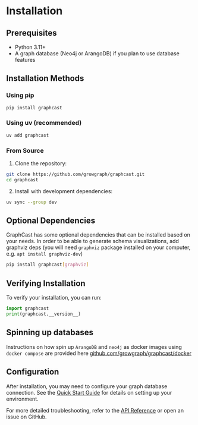 # Installation

## Prerequisites

- Python 3.11+
- A graph database (Neo4j or ArangoDB) if you plan to use database features

## Installation Methods

### Using pip

```bash
pip install graphcast
```

### Using uv (recommended)

```bash
uv add graphcast
```

### From Source

1. Clone the repository:
```bash
git clone https://github.com/growgraph/graphcast.git
cd graphcast
```

2. Install with development dependencies:
```bash
uv sync --group dev
```

## Optional Dependencies

GraphCast has some optional dependencies that can be installed based on your needs.
In order to be able to generate schema visualizations, add graphviz deps (you will need `graphviz` package installed on your computer, e.g. `apt install graphviz-dev`)

```bash
pip install graphcast[graphviz]
```

## Verifying Installation

To verify your installation, you can run:

```python
import graphcast
print(graphcast.__version__)
```


## Spinning up databases

Instructions on how spin up `ArangoDB` and `neo4j` as docker images using `docker compose` are provided here [github.com/growgraph/graphcast/docker](https://github.com/growgraph/graphcast/tree/main/docker) 

## Configuration

After installation, you may need to configure your graph database connection. See the [Quick Start Guide](quickstart.md) for details on setting up your environment.

For more detailed troubleshooting, refer to the [API Reference](../reference/index.md) or open an issue on GitHub. 
